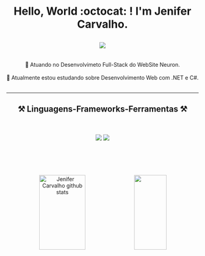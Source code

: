 <h1 align="center">
Hello, World :octocat: ! I'm Jenifer Carvalho.
</h1>
    
<h2 align="center">
          <img src="https://readme-typing-svg.herokuapp.com/?font=Righteous&size=35&center=true&vCenter=true&width=500&height=70&color=730202&duration=8000&lines=Desenvolvedora+Full-Stack+!👩‍💻;" />
</h2>

<div align="center">
  <br/>
  🔭 Atuando no Desenvolvimeto Full-Stack do WebSite Neuron.
  <br/><br/>
  🌱 Atualmente estou estudando sobre Desenvolvimento Web com .NET e C#.
  <br/><br/>
</div>
    
___

<h2 align="center">⚒️ Linguagens-Frameworks-Ferramentas ⚒️
<br/><br/>
<div align-items="center">
    <br>
    <img src="https://skillicons.dev/icons?i=react,bootstrap,html,css,github,figma,git,unity" />
    <img src="https://skillicons.dev/icons?i=nodejs,python,javascript,mysql,aws,cs,dotnet,nodejs," /><br>
</div>
<br/><br/>
</h2>

<div align=center >
  <br/>
  <div align="center">  
  <img width="49%" height="195px" src="https://github-readme-stats.vercel.app/api?username=jenifercmarques&show_icons=true&count_private=true&hide_border=true&title_color=730202&icon_color=730202&text_color=c9d1d9&bg_color=0d1117" alt="Jenifer Carvalho github stats" /> 
  <img width="41%" height="195px" src="https://github-readme-stats.vercel.app/api/top-langs/?username=jenifercmarques&layout=compact&hide_border=true&title_color=730202&text_color=730202&bg_color=0d1117" />
</div>

</div>

